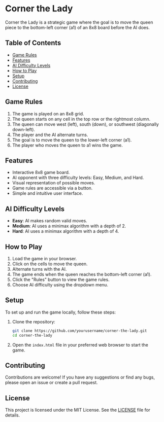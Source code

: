 # Corner the Lady

Corner the Lady is a strategic game where the goal is to move the queen piece to the bottom-left corner (a1) of an 8x8 board before the AI does.

## Table of Contents

- [Game Rules](#game-rules)
- [Features](#features)
- [AI Difficulty Levels](#ai-difficulty-levels)
- [How to Play](#how-to-play)
- [Setup](#setup)
- [Contributing](#contributing)
- [License](#license)

## Game Rules

1. The game is played on an 8x8 grid.
2. The queen starts on any cell in the top row or the rightmost column.
3. The queen can move west (left), south (down), or southwest (diagonally down-left).
4. The player and the AI alternate turns.
5. The goal is to move the queen to the lower-left corner (a1).
6. The player who moves the queen to a1 wins the game.

## Features

- Interactive 8x8 game board.
- AI opponent with three difficulty levels: Easy, Medium, and Hard.
- Visual representation of possible moves.
- Game rules are accessible via a button.
- Simple and intuitive user interface.

## AI Difficulty Levels

- **Easy**: AI makes random valid moves.
- **Medium**: AI uses a minimax algorithm with a depth of 2.
- **Hard**: AI uses a minimax algorithm with a depth of 4.

## How to Play

1. Load the game in your browser.
2. Click on the cells to move the queen.
3. Alternate turns with the AI.
4. The game ends when the queen reaches the bottom-left corner (a1).
5. Click the "Rules" button to view the game rules.
6. Choose AI difficulty using the dropdown menu.

## Setup

To set up and run the game locally, follow these steps:

1. Clone the repository:

    ```bash
    git clone https://github.com/yourusername/corner-the-lady.git
    cd corner-the-lady
    ```

2. Open the `index.html` file in your preferred web browser to start the game.

## Contributing

Contributions are welcome! If you have any suggestions or find any bugs, please open an issue or create a pull request.

## License

This project is licensed under the MIT License. See the [LICENSE](LICENSE) file for details.

